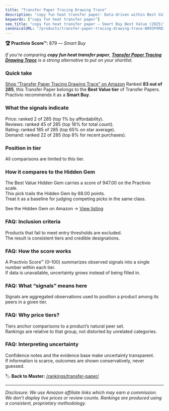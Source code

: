 ```yaml
---
title: "Transfer Paper Tracing Drawing Trace"
description: "copy fun heat transfer paper: Data-driven within Best Value ranking using the Practivio Score™. Positioned by quality, value, demand, findability, momentum."
keywords: ["copy fun heat transfer paper"]
seo_title: "copy fun heat transfer paper — Smart Buy Best Value (2025)"
canonicalURL: "/products/transfer-paper-tracing-drawing-trace-B093PXRD3N/"
---
```


**🏆 Practivio Score™:** 879 — _Smart Buy_


*If you're comparing **copy fun heat transfer paper**, **[Transfer Paper Tracing Drawing Trace](https://www.amazon.com/dp/B093PXRD3N?tag=practivio-20)** is a strong alternative to put on your shortlist.*
### Quick take
[Shop “Transfer Paper Tracing Drawing Trace” on Amazon](https://www.amazon.com/dp/B093PXRD3N?tag=practivio-20)
Ranked **83 out of 285**, this Transfer Paper belongs to the **Best Value tier** of Transfer Papers.  
Practivio recommends it as a **Smart Buy**.

### What the signals indicate
Price: ranked 2 of 285 (top 1% by affordability).  
Reviews: ranked 45 of 285 (top 16% for total count).  
Rating: ranked 185 of 285 (top 65% on star average).  
Demand: ranked 22 of 285 (top 8% for recent purchases).

### Position in tier
All comparisons are limited to this tier.

### How it compares to the Hidden Gem
The Best Value Hidden Gem carries a score of 947.00 on the Practivio scale.  
This pick trails the Hidden Gem by 68.00 points.  
Treat it as a baseline for judging competing picks in the same class.  

See the Hidden Gem on Amazon → [View listing](https://www.amazon.com/dp/B0943DQ9CD?tag=practivio-20)

### FAQ: Inclusion criteria
Products that fail to meet entry thresholds are excluded.  
The result is consistent tiers and credible designations.

### FAQ: How the score works
A Practivio Score™ (0–100) summarizes observed signals into a single number within each tier.  
If data is unavailable, uncertainty grows instead of being filled in.

### FAQ: What “signals” means here
Signals are aggregated observations used to position a product among its peers in a given tier.

### FAQ: Why price tiers?
Tiers anchor comparisons to a product’s natural peer set.  
Rankings are relative to that group, not distorted by unrelated categories.

### FAQ: Interpreting uncertainty
Confidence notes and the evidence base make uncertainty transparent.  
If information is scarce, outcomes are shown conservatively, never guessed.


🏷️ **Back to Master:** [/rankings/transfer-paper/](/rankings/transfer-paper/)

---
_Disclosure: We use Amazon affiliate links which may earn a commission. We don’t display live prices or review counts. Rankings are produced using a consistent, proprietary methodology._
